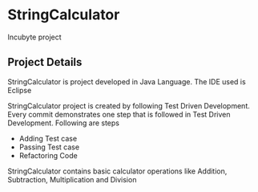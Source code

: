 # StringCalculator
Incubyte project

## Project Details

StringCalculator is project developed in Java Language. The IDE used is Eclipse

StringCalculator project is created by following Test Driven Development. Every commit demonstrates one step that is followed in Test Driven Development. Following are steps

* Adding Test case
* Passing Test case
* Refactoring Code

StringCalculator contains basic calculator operations like Addition, Subtraction, Multiplication and Division
